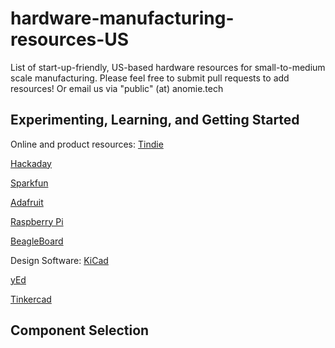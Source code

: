 # hardware-manufacturing-resources-US
List of start-up-friendly, US-based hardware resources for small-to-medium scale manufacturing.  Please feel free to submit pull requests to add resources! Or email us via "public" (at) anomie.tech

## Experimenting, Learning, and Getting Started
Online and product resources:
[Tindie](https://www.tindie.com/)

[Hackaday](https://hackaday.com/) 

[Sparkfun](https://www.sparkfun.com/)

[Adafruit](https://www.adafruit.com/)

[Raspberry Pi](https://www.raspberrypi.com/)

[BeagleBoard](https://www.beagleboard.org/)


Design Software:
[KiCad](https://www.kicad.org/)

[yEd](https://www.yworks.com/products/yed)

[Tinkercad](https://www.tinkercad.com/)


## Component Selection
